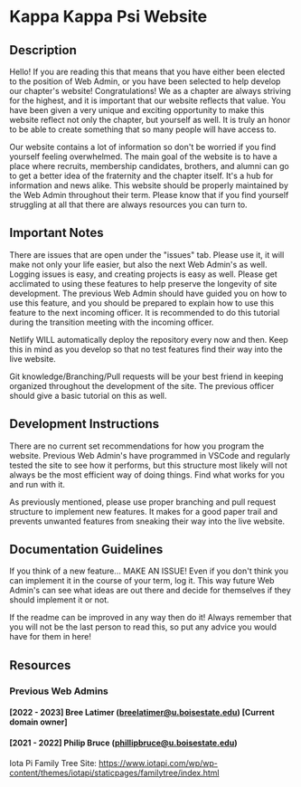 # Kappa Kappa Psi Website

## Description
Hello! If you are reading this that means that you have either been elected to the position of Web Admin, or you have been selected to help develop our chapter's website! Congratulations! We as a chapter are always striving for the highest, and it is important that our website reflects that value. You have been given a very unique and exciting opportunity to make this website reflect not only the chapter, but yourself as well. It is truly an honor to be able to create something that so many people will have access to.

Our website contains a lot of information so don't be worried if you find yourself feeling overwhelmed. The main goal of the website is to have a place where recruits, membership candidates, brothers, and alumni can go to get a better idea of the fraternity and the chapter itself. It's a hub for information and news alike. This website should be properly maintained by the Web Admin throughout their term. Please know that if you find yourself struggling at all that there are always resources you can turn to.

## Important Notes
There are issues that are open under the "issues" tab. Please use it, it will make not only your life easier, but also the next Web Admin's as well. Logging issues is easy, and creating projects is easy as well. Please get acclimated to using these features to help preserve the longevity of site development. The previous Web Admin should have guided you on how to use this feature, and you should be prepared to explain how to use this feature to the next incoming officer. It is recommended to do this tutorial during the transition meeting with the incoming officer.

Netlify WILL automatically deploy the repository every now and then. Keep this in mind as you develop so that no test features find their way into the live website.

Git knowledge/Branching/Pull requests will be your best friend in keeping organized throughout the development of the site. The previous officer should give a basic tutorial on this as well.

## Development Instructions
There are no current set recommendations for how you program the website. Previous Web Admin's have programmed in VSCode and regularly tested the site to see how it performs, but this structure most likely will not always be the most efficient way of doing things. Find what works for you and run with it.

As previously mentioned, please use proper branching and pull request structure to implement new features. It makes for a good paper trail and prevents unwanted features from sneaking their way into the live website.

## Documentation Guidelines
If you think of a new feature... MAKE AN ISSUE! Even if you don't think you can implement it in the course of your term, log it. This way future Web Admin's can see what ideas are out there and decide for themselves if they should implement it or not.

If the readme can be improved in any way then do it! Always remember that you will not be the last person to read this, so put any advice you would have for them in here!

## Resources
### Previous Web Admins
#### [2022 - 2023] Bree Latimer (breelatimer@u.boisestate.edu) [Current domain owner]
#### [2021 - 2022] Philip Bruce (phillipbruce@u.boisestate.edu)

Iota Pi Family Tree Site: https://www.iotapi.com/wp/wp-content/themes/iotapi/staticpages/familytree/index.html
